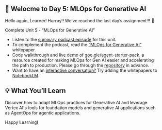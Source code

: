 🎒 Welocme to Day 5: MLOps for Generative AI
---

Hello again, Learner! Hurray!! We’ve reached the last day’s assignment!!! 🎉

Complete Unit 5 - “MLOps for Generative AI”

- Listen to the [summary podcast episode](https://www.youtube.com/watch?v=Hbk8UXavHrk&list=PLqFaTIg4myu_yKJpvF8WE2JfaG5kGuvoE&index=8) for this unit.
- To complement the podcast, read the [“MLOps for Generative AI”](https://drive.google.com/file/d/1di0wyazJkwLA4VbXoBDqxveaJOwFmdJF/view) whitepaper.
- Code walkthrough and live demo of [goo.gle/agent-starter-pack](https://github.com/GoogleCloudPlatform/agent-starter-pack), a resource created for making MLOps for Gen AI easier and accelerating the path to production. Please go through the [repository](https://github.com/GoogleCloudPlatform/agent-starter-pack) in advance.
- Want to have an [interactive conversation?](https://support.google.com/notebooklm/answer/15731776?hl=en&ref_topic=14272601&sjid=16012842710481496794-EU) Try adding the whitepapers to [NotebookLM](https://notebooklm.google.com/).

💡 What You’ll Learn
---

Discover how to adapt MLOps practices for Generative AI and leverage Vertex AI's tools for foundation models and generative AI applications such as AgentOps for agentic applications. 

Happy Learning!
